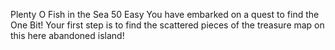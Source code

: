 Plenty O Fish in the Sea
50
Easy
You have embarked on a quest to find the One Bit! Your first step is to find the scattered pieces of the treasure map on this here abandoned island!
